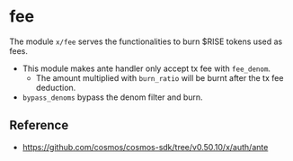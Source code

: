 # fee

The module `x/fee` serves the functionalities to burn $RISE tokens used as fees.

- This module makes ante handler only accept tx fee with `fee_denom`.
  - The amount multiplied with `burn_ratio` will be burnt after the tx fee deduction.
- `bypass_denoms` bypass the denom filter and burn.

## Reference

- <https://github.com/cosmos/cosmos-sdk/tree/v0.50.10/x/auth/ante>
